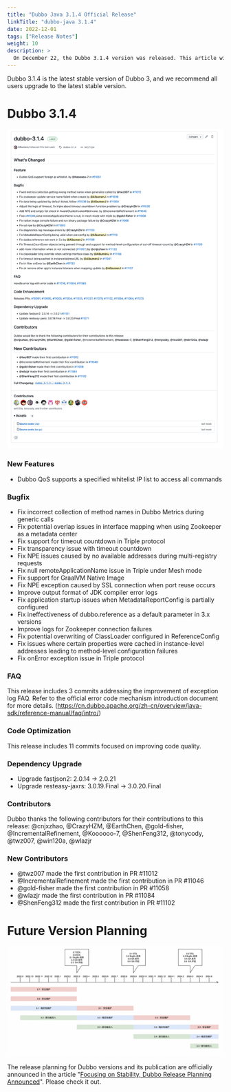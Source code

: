 ```yaml
---
title: "Dubbo Java 3.1.4 Official Release"
linkTitle: "dubbo-java 3.1.4"
date: 2022-12-01
tags: ["Release Notes"]
weight: 10
description: >
  On December 22, the Dubbo 3.1.4 version was released. This article will introduce an overview of the changes in the release.
---
```


Dubbo 3.1.4 is the latest stable version of Dubbo 3, and we recommend all users upgrade to the latest stable version.

# Dubbo 3.1.4

![image.png](/imgs/blog/release/3-1-4.png)

### New Features

- Dubbo QoS supports a specified whitelist IP list to access all commands

### Bugfix

- Fix incorrect collection of method names in Dubbo Metrics during generic calls
- Fix potential overlap issues in interface mapping when using Zookeeper as a metadata center
- Fix support for timeout countdown in Triple protocol
- Fix transparency issue with timeout countdown
- Fix NPE issues caused by no available addresses during multi-registry requests
- Fix null remoteApplicationName issue in Triple under Mesh mode
- Fix support for GraalVM Native Image
- Fix NPE exception caused by SSL connection when port reuse occurs
- Improve output format of JDK compiler error logs
- Fix application startup issues when MetadataReportConfig is partially configured
- Fix ineffectiveness of dubbo.reference as a default parameter in 3.x versions
- Improve logs for Zookeeper connection failures
- Fix potential overwriting of ClassLoader configured in ReferenceConfig
- Fix issues where certain properties were cached in instance-level addresses leading to method-level configuration failures
- Fix onError exception issue in Triple protocol

### FAQ

This release includes 3 commits addressing the improvement of exception log FAQ. Refer to the official error code mechanism introduction document for more details. (https://cn.dubbo.apache.org/zh-cn/overview/java-sdk/reference-manual/faq/intro/)

### Code Optimization

This release includes 11 commits focused on improving code quality.

### Dependency Upgrade

- Upgrade fastjson2: 2.0.14 -> 2.0.21
- Upgrade resteasy-jaxrs: 3.0.19.Final -> 3.0.20.Final

### Contributors

Dubbo thanks the following contributors for their contributions to this release: @cnjxzhao, @CrazyHZM, @EarthChen, @gold-fisher, @IncrementalRefinement, @Koooooo-7, @ShenFeng312, @tonycody, @twz007, @win120a, @wlazjr

### New Contributors

- @twz007 made the first contribution in PR #11012
- @IncrementalRefinement made the first contribution in PR #11046
- @gold-fisher made the first contribution in PR #11058
- @wlazjr made the first contribution in PR #11084
- @ShenFeng312 made the first contribution in PR #11102

# Future Version Planning

![image.png](/imgs/blog/release/release-roadmap.png)

The release planning for Dubbo versions and its publication are officially announced in the article "[Focusing on Stability, Dubbo Release Planning Announced](https://mp.weixin.qq.com/s?__biz=MzIwODYwNTA4MA==&mid=2247484424&idx=1&sn=2f5ff4846f7dafad325f78fd8cf4d1fc&chksm=9701deffa07657e9a46eb97bb859770b4856599566b992724013a848a730f394702938e72404&token=1547029975&lang=zh_CN#rd)". Please check it out.

